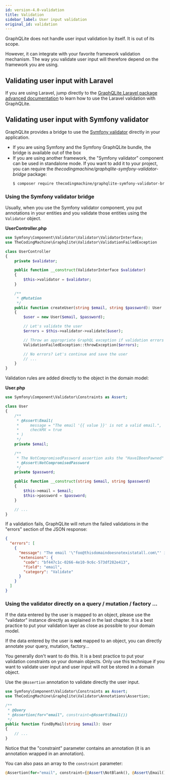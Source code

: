 ```yaml
---
id: version-4.0-validation
title: Validation
sidebar_label: User input validation
original_id: validation
---
```


GraphQLite does not handle user input validation by itself. It is out of its scope.

However, it can integrate with your favorite framework validation mechanism. The way you validate user input will 
therefore depend on the framework you are using.

## Validating user input with Laravel

If you are using Laravel, jump directly to the [GraphQLite Laravel package advanced documentation](laravel-package-advanced.md#support-for-laravel-validation-rules)
to learn how to use the Laravel validation with GraphQLite.

## Validating user input with Symfony validator

GraphQLite provides a bridge to use the [Symfony validator](https://symfony.com/doc/current/validation.html) directly in your application.

- If you are using Symfony and the Symfony GraphQLite bundle, the bridge is available out of the box
- If you are using another framework, the "Symfony validator" component can be used in standalone mode. If you want to 
  add it to your project, you can require the *thecodingmachine/graphqlite-symfony-validator-bridge* package:
  ```bash
  $ composer require thecodingmachine/graphqlite-symfony-validator-bridge
  ```

### Using the Symfony validator bridge

Usually, when you use the Symfony validator component, you put annotations in your entities and you validate those entities
using the `Validator` object.

**UserController.php**
```php
use Symfony\Component\Validator\Validator\ValidatorInterface;
use TheCodingMachine\Graphqlite\Validator\ValidationFailedException

class UserController
{
    private $validator;

    public function __construct(ValidatorInterface $validator)
    {
        $this->validator = $validator;
    }

    /**
     * @Mutation
     */
    public function createUser(string $email, string $password): User
    {
        $user = new User($email, $password);

        // Let's validate the user
        $errors = $this->validator->validate($user);

        // Throw an appropriate GraphQL exception if validation errors are encountered
        ValidationFailedException::throwException($errors);

        // No errors? Let's continue and save the user
        // ...
    }
}
```

Validation rules are added directly to the object in the domain model:

**User.php**
```php
use Symfony\Component\Validator\Constraints as Assert;

class User
{
    /**
     * @Assert\Email(
     *     message = "The email '{{ value }}' is not a valid email.",
     *     checkMX = true
     * )
     */
    private $email;

    /**
     * The NotCompromisedPassword assertion asks the "HaveIBeenPawned" service if your password has already leaked or not.
     * @Assert\NotCompromisedPassword
     */
    private $password;

    public function __construct(string $email, string $password)
    {
        $this->email = $email;
        $this->password = $password;
    }

    // ...
}
```

If a validation fails, GraphQLite will return the failed validations in the "errors" section of the JSON response:

```json
{
  "errors": [
    {
      "message": "The email '\"foo@thisdomaindoesnotexistatall.com\"' is not a valid email.",
      "extensions": {
        "code": "bf447c1c-0266-4e10-9c6c-573df282e413",
        "field": "email",
        "category": "Validate"
      }
    }
  ]
}
```


### Using the validator directly on a query / mutation / factory ...

If the data entered by the user is mapped to an object, please use the "validator" instance directly as explained in 
the last chapter. It is a best practice to put your validation layer as close as possible to your domain model.

If the data entered by the user is **not** mapped to an object, you can directly annotate your query, mutation, factory...

<div class="alert alert-warning">You generally don't want to do this. It is a best practice to put your validation constraints
on your domain objects. Only use this technique if you want to validate user input and user input will not be stored
in a domain object.</div>

Use the `@Assertion` annotation to validate directly the user input.

```php
use Symfony\Component\Validator\Constraints as Assert;
use TheCodingMachine\Graphqlite\Validator\Annotations\Assertion;

/**
 * @Query
 * @Assertion(for="email", constraint=@Assert\Email())
 */
public function findByMail(string $email): User
{
    // ...
}
```

Notice that the "constraint" parameter contains an annotation (it is an annotation wrapped in an annotation).

You can also pass an array to the `constraint` parameter:

```php
@Assertion(for="email", constraint={@Assert\NotBlank(), @Assert\Email()})
```
